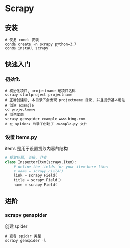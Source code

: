 # Scrapy



## 安装

```shell
# 使用 conda 安装
conda create -n scrapy python=3.7
conda install scrapy

```

## 快速入门

### 初始化

```shell
# 初始化项目, projectname 是项目名称
scrapy startproject projectname
# 正确创建后, 本目录下会出现 projectname 目录, 并且提示基本用法
# 创建 example
cd projectname
# 创建爬虫
scrapy genspider example www.bing.com
# 在 spiders 目录下创建了 example.py 文件
```

### 设置 items.py

items 是用于设置提取内容的结构

```python
# 提取标题, 链接, 作者
class InspectorItem(scrapy.Item):
    # define the fields for your item here like:
    # name = scrapy.Field()
    link = scrapy.Field()
    title = scrapy.Field()
    name = scrapy.Field(
```

## 进阶

### scrapy genspider

创建 spider

``` shell
# 查看 spider 类型
scrapy genspider -l
```

